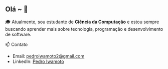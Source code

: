 ## Olá ~ 👋

 🎓 Atualmente, sou estudante de **Ciência da Computação** e estou sempre buscando aprender mais sobre tecnologia, programação e desenvolvimento de software.

📫 Contato

- Email: pedroiwamoto2@gmail.com
- LinkedIn: [Pedro Iwamoto](https://www.linkedin.com/in/pedro-i-67026a381)
